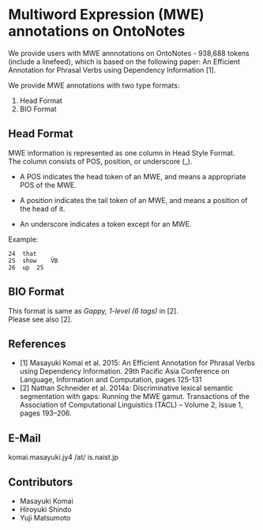 # Multiword Expression (MWE) annotations on OntoNotes
We provide users with MWE annnotations on OntoNotes - 938,688 tokens (include a linefeed), which is based on the following paper: An Efficient Annotation for Phrasal Verbs using Dependency Information [1].

We provide MWE annotations with two type formats:

   1. Head Format
   2. BIO Format

## Head Format

MWE information is represented as one column in Head Style Format. <br>
The column consists of POS, position, or underscore (_).

- A POS indicates the head token of an MWE, and means a appropriate POS of the MWE.

- A position indicates the tail token of an MWE, and means a position of the head of it.

- An underscore indicates a token except for an MWE.

Example: 

	24	that	_
	25	show	VB
	26	up	25

## BIO Format

This format is same as *Gappy, 1-level (6 tags)* in [2]. <br>
Please see also [2].

## References
- [1] Masayuki Komai et al. 2015: An Efficient Annotation for Phrasal Verbs using Dependency Information. 29th Pacific Asia Conference on Language, Information and Computation, pages 125-131
- [2] Nathan Schneider et al. 2014a: Discriminative lexical semantic
segmentation with gaps: Running the MWE gamut. Transactions of the Association of Computational Linguistics (TACL) – Volume 2, Issue 1, pages 193–206.

## E-Mail

komai.masayuki.jy4 /at/ is.naist.jp

## Contributors
- Masayuki Komai
- Hiroyuki Shindo
- Yuji Matsumoto